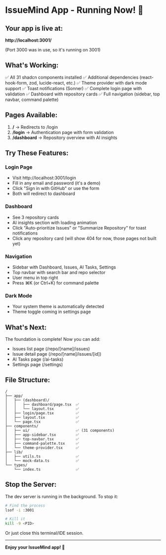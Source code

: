 # IssueMind App - Running Now! 🚀

## Your app is live at:
**http://localhost:3001/**

(Port 3000 was in use, so it's running on 3001)

## What's Working:

✅ All 31 shadcn components installed
✅ Additional dependencies (react-hook-form, zod, lucide-react, etc.)
✅ Theme provider with dark mode support
✅ Toast notifications (Sonner)
✅ Complete login page with validation
✅ Dashboard with repository cards
✅ Full navigation (sidebar, top navbar, command palette)

## Pages Available:

1. **/** → Redirects to /login
2. **/login** → Authentication page with form validation
3. **/dashboard** → Repository overview with AI insights

## Try These Features:

### Login Page
- Visit http://localhost:3001/login
- Fill in any email and password (it's a demo)
- Click "Sign in with GitHub" or use the form
- Both will redirect to dashboard

### Dashboard
- See 3 repository cards
- AI insights section with loading animation
- Click "Auto-prioritize Issues" or "Summarize Repository" for toast notifications
- Click any repository card (will show 404 for now, those pages not built yet)

### Navigation
- Sidebar with Dashboard, Issues, AI Tasks, Settings
- Top navbar with search bar and repo selector
- User menu in top right
- Press ⌘K (or Ctrl+K) for command palette

### Dark Mode
- Your system theme is automatically detected
- Theme toggle coming in settings page

## What's Next:

The foundation is complete! Now you can add:
- Issues list page (/repo/[name]/issues)
- Issue detail page (/repo/[name]/issues/[id])
- AI Tasks page (/ai-tasks)
- Settings page (/settings)

## File Structure:

```
/
├── app/
│   ├── (dashboard)/
│   │   ├── dashboard/page.tsx  ✅
│   │   └── layout.tsx          ✅
│   ├── login/page.tsx          ✅
│   ├── layout.tsx              ✅
│   └── page.tsx                ✅
├── components/
│   ├── ui/                     ✅ (31 components)
│   ├── app-sidebar.tsx         ✅
│   ├── top-navbar.tsx          ✅
│   ├── command-palette.tsx     ✅
│   └── theme-provider.tsx      ✅
├── lib/
│   ├── utils.ts                ✅
│   └── mock-data.ts            ✅
└── types/
    └── index.ts                ✅
```

## Stop the Server:

The dev server is running in the background. To stop it:

```bash
# Find the process
lsof -i :3001

# Kill it
kill -9 <PID>
```

Or just close this terminal/IDE session.

---

**Enjoy your IssueMind app! 🎉**
